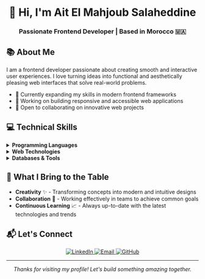 <h1 align="center">👋 Hi, I'm Ait El Mahjoub Salaheddine</h1>
<h3 align="center">Passionate Frontend Developer | Based in Morocco 🇲🇦</h3>



## 📚 About Me

I am a frontend developer passionate about creating smooth and interactive user experiences. I love turning ideas into functional and aesthetically pleasing web interfaces that solve real-world problems.

- 🌱 Currently expanding my skills in modern frontend frameworks
- 🔭 Working on building responsive and accessible web applications
- 👯 Open to collaborating on innovative web projects

## 💻 Technical Skills

<details>
<summary><b>Programming Languages</b></summary>
<br>
<p align="left">
  <a href="#"><img src="https://raw.githubusercontent.com/devicons/devicon/master/icons/javascript/javascript-original.svg" alt="JavaScript" width="40" height="40"/></a>
  <a href="#"><img src="https://raw.githubusercontent.com/devicons/devicon/master/icons/c/c-original.svg" alt="C" width="40" height="40"/></a>
  <a href="#"><img src="https://raw.githubusercontent.com/devicons/devicon/master/icons/cplusplus/cplusplus-original.svg" alt="C++" width="40" height="40"/></a>
  <a href="#"><img src="https://raw.githubusercontent.com/devicons/devicon/master/icons/csharp/csharp-original.svg" alt="C#" width="40" height="40"/></a>
  <a href="#"><img src="https://raw.githubusercontent.com/devicons/devicon/master/icons/php/php-original.svg" alt="PHP" width="40" height="40"/></a>
</p>
</details>

<details>
<summary><b>Web Technologies</b></summary>
<br>
<p align="left">
  <a href="#"><img src="https://raw.githubusercontent.com/devicons/devicon/master/icons/html5/html5-original-wordmark.svg" alt="HTML5" width="40" height="40"/></a>
  <a href="#"><img src="https://raw.githubusercontent.com/devicons/devicon/master/icons/css3/css3-original-wordmark.svg" alt="CSS3" width="40" height="40"/></a>
  <a href="#"><img src="https://raw.githubusercontent.com/devicons/devicon/master/icons/react/react-original-wordmark.svg" alt="React" width="40" height="40"/></a>
</p>
</details>

<details>
<summary><b>Databases & Tools</b></summary>
<br>
<p align="left">
  <a href="#"><img src="https://raw.githubusercontent.com/devicons/devicon/master/icons/mysql/mysql-original-wordmark.svg" alt="MySQL" width="40" height="40"/></a>
  <a href="#"><img src="https://raw.githubusercontent.com/devicons/devicon/master/icons/mongodb/mongodb-original-wordmark.svg" alt="MongoDB" width="40" height="40"/></a>
  <a href="#"><img src="https://www.vectorlogo.zone/logos/firebase/firebase-icon.svg" alt="Firebase" width="40" height="40"/></a>
  <a href="#"><img src="https://raw.githubusercontent.com/devicons/devicon/master/icons/oracle/oracle-original.svg" alt="Oracle" width="40" height="40"/></a>
  <a href="#"><img src="https://www.vectorlogo.zone/logos/git-scm/git-scm-icon.svg" alt="Git" width="40" height="40"/></a>
</p>
</details>

## 🌟 What I Bring to the Table

- **Creativity** ✨ - Transforming concepts into modern and intuitive designs
- **Collaboration** 👥 - Working effectively in teams to achieve common goals
- **Continuous Learning** 📈 - Always up-to-date with the latest technologies and trends



## 📬 Let's Connect

<p align="center">
  <a href="https://linkedin.com/in/salaheddine-ait-el-mahjoub" target="_blank">
    <img src="https://img.shields.io/badge/LinkedIn-0077B5?style=for-the-badge&logo=linkedin&logoColor=white" alt="LinkedIn"/>
  </a>
  <a href="mailto:salaheddineaitelmahjoub@gmail.com">
    <img src="https://img.shields.io/badge/Email-D14836?style=for-the-badge&logo=gmail&logoColor=white" alt="Email"/>
  </a>
  <a href="[https://github.com/salaheddineMHJ](https://github.com/SALAHEDDINE-AIT-EL-MAHJOUB)" target="_blank">
    <img src="https://img.shields.io/badge/GitHub-100000?style=for-the-badge&logo=github&logoColor=white" alt="GitHub"/>
  </a>
</p>

---

<p align="center">
  <i>Thanks for visiting my profile! Let's build something amazing together.</i>
</p>
